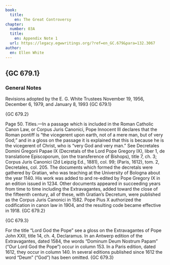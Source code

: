 ```yaml
---
book:
  title:
    en: The Great Controversy
chapter:
  number: 03A
  title:
    en: Appendix Note 1
  url: https://legacy.egwwritings.org/?ref=en_GC.679&para=132.3067
author:
  en: Ellen White
---
```


## {GC 679.1}

### General Notes

Revisions adopted by the E. G. White Trustees November 19, 1956, December 6, 1979, and January 8, 1993  {GC 679.1}

{GC 679.2}

Page 50. Titles.—In a passage which is included in the Roman Catholic Canon Law, or Corpus Juris Canonici, Pope Innocent III declares that the Roman pontiff is “the vicegerent upon earth, not of a mere man, but of very God;” and in a gloss on the passage it is explained that this is because he is the vicegerent of Christ, who is “very God and very man.” See Decretales Domini Gregorii Papae IX (Decretals of the Lord Pope Gregory IX), liber 1, de translatione Episcoporum, (on the transference of Bishops), title 7, ch. 3; Corpus Juris Canonici (2d Leipzig Ed., 1881), col. 99; (Paris, 1612), tom. 2, Decretales, col. 205. The documents which formed the decretals were gathered by Gratian, who was teaching at the University of Bologna about the year 1140. His work was added to and re-edited by Pope Gregory IX in an edition issued in 1234. Other documents appeared in succeeding years from time to time including the Extravagantes, added toward the close of the fifteenth century, all of these, with Gratian’s Decretum, were published as the Corpus Juris Canonici in 1582. Pope Pius X authorized the codification in canon law in 1904, and the resulting code became effective in 1918. {GC 679.2}

{GC 679.3}

For the title “Lord God the Pope” see a gloss on the Extravagantes of Pope John XXII, title 14, ch. 4, Declaramus. In an Antwerp edition of the Extravagantes, dated 1584, the words “Dominum Deum Nostrum Papam” (“Our Lord God the Pope”) occur in column 153. In a Paris edition, dated 1612, they occur in column 140. In several editions published since 1612 the word “Deum” (“God”) has been omitted. {GC 679.3}
